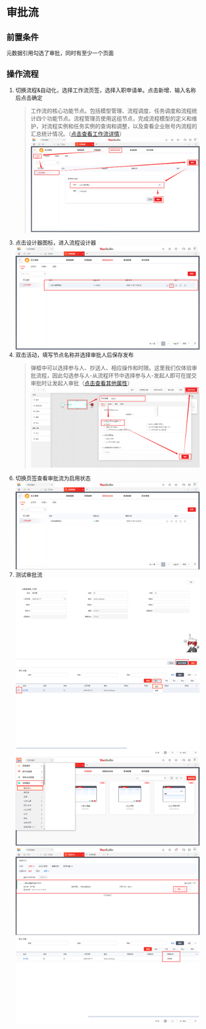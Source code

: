 # 审批流

## 前置条件
元数据引用勾选了审批，同时有至少一个页面

## 操作流程
1. 切换流程&自动化，选择工作流页签，选择入职申请单。点击新增、输入名称后点击确定
   > 工作流的核心功能节点。包括模型管理、流程调度、任务调度和流程统计四个功能节点。流程管理员使用这组节点，完成流程模型的定义和维护，对流程实例和任务实例的查询和调整，以及查看企业账号内流程的汇总统计情况。（[点击查看工作流详情](../instructions/datamodel.md)）
   ![](images/image45.png)
   <!-- ![](images/2-01.png) -->
<!-- 2. 点击新增、输入名称、点击确定
   ![](images/2-02.png) -->
3. 点击设计器图标，进入流程设计器  
   ![](images/image46.png)
   <!-- ![](images/2-03.png)
   ![](images/2-04.png) -->
4. 双击活动，填写节点名称并选择审批人后保存发布
   > 弹框中可以选择参与人、抄送人、相应操作和时限。这里我们仅体验审批流程，因此勾选参与人-从流程环节中选择参与人-发起人即可在提交审批时让发起人审批（[点击查看其他属性](../instructions/datamodel.md)）
   ![](images/image47.png)
   <!-- ![](images/2-05.png) -->
<!-- 5. 点击保存并发布
   ![](images/2-06.png) -->
6. 切换页签查看审批流为启用状态
   ![](images/image48.png)
   <!-- ![](images/2-07.png)
   ![](images/2-08.png) -->
7. 测试审批流
   ![](images/image49.png)
   ![](images/image50.png)
   ![](images/image51.png)
   ![](images/image52.png)
   ![](images/image53.png)
   <!-- ![](images/2-09.png)
   ![](images/2-10.png)
   ![](images/2-9.png)
   ![](images/2-12.png)
   通过审批中心审批
   ![](images/2-13.png)
   ![](images/2-14.png)
   ![](images/2-15.png)
   ![](images/2-16.png) -->